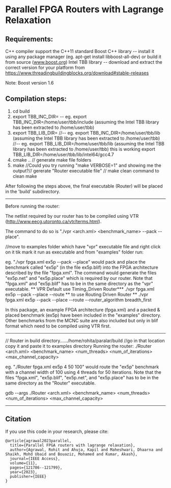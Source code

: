 # Parallel FPGA Routers with Lagrange Relaxation
## Requirements:

C++ compiler support the C++11 standard
Boost C++ library -- install it using any package manager (eg. apt-get install libboost-all-dev) or build it from source (www.boost.org)
Intel TBB library -- download and extract the correct version for your platform from https://www.threadingbuildingblocks.org/download#stable-releases

Note: Boost version 1.6


## Compilation steps:

1. cd build
2. export TBB_INC_DIR=<path to Intel TBB include directory>
   -- eg. export TBB_INC_DIR=/home/user/tbb/include (assuming the Intel TBB library has been extracted to /home/user/tbb)
3. export TBB_LIB_DIR=<path to Intel TBB library directory> 
   //-- eg. export TBB_INC_DIR=/home/user/tbb/lib (assuming the Intel TBB library has been extracted to /home/user/tbb)
	//-- eg. export TBB_LIB_DIR=/home/user/tbb/lib (assuming the Intel TBB library has been extracted to /home/user/tbb)
	this is working	   export TBB_LIB_DIR=/home/user/tbb/lib/intel64/gcc4.7
4. cmake ..			// generate make file folders
5. make				//Could you try running "make VERBOSE=1" and showing me the output?// gererate "Router executable file"
				// make clean command to clean make

After following the steps above, the final executable (Router) will be placed in the 'build' subdirectory.

***

Before running the router:

The netlist required by our router has to be compiled using VTR (http://www.eecg.utoronto.ca/vtr/terms.html).

The command to do so is "./vpr <arch.xml> <benchmark_name> --pack --place".

//move to examples folder which have "vpr" executable file and right click on it tik mark it run as executable and from "examples" folder run:

eg. "./vpr fpga.xml ex5p --pack --place" would pack and place the benchmark called "ex5p" (in the file ex5p.blif) into the FPGA architecture described by the file "fpga.xml". The command would generate the files "ex5p.net" and "ex5p.place" which is required by our router. Note that "fpga.xml" and "ex5p.blif" has to be in the same directory as the "vpr" executable.
** VPR Default use Timing_Driven Router***
./vpr fpga.xml ex5p --pack --place --route
** to use Routing Driven Router **
./vpr fpga.xml ex5p --pack --place --route --router_algorithm breadth_first

In this package, an example FPGA architecture (fpga.xml) and a packed & placed benchmark (ex5p) have been included in the "examples" directory. Other benchmarks from the MCNC suite are also included but only in blif format which need to be compiled using VTR first.

***
// Router in build directory....../home/rohita/paralar/build
//go in that location copy it and paste it to examples directory
Running the router:
./Router <arch.xml> <benchmark_name> <num_threads> <num_of_iterations> <max_channel_capacity>

eg. "./Router fpga.xml ex5p 4 50 100" would route the "ex5p" benchmark with a channel width of 100 using 4 threads for 50 iterations. Note that the files "fpga.xml", "ex5p.blif", "ex5p.net", and "ex5p.place" has to be in the same directory as the "Router" executable.


gdb --args ./Router <arch.xml> <benchmark_name> <num_threads> <num_of_iterations> <max_channel_capacity>

***

## Citation

If you use this code in your research, please cite:

```
@article{agrawal2023parallel,
  title={Parallel FPGA routers with lagrange relaxation},
  author={Agrawal, Rohit and Ahuja, Kapil and Maheshwari, Dhaarna and Shaikh, Mohd Ubaid and Bouaziz, Mohamed and Kumar, Akash},
  journal={IEEE Access},
  volume={11},
  pages={121786--121799},
  year={2023},
  publisher={IEEE}
}

```
